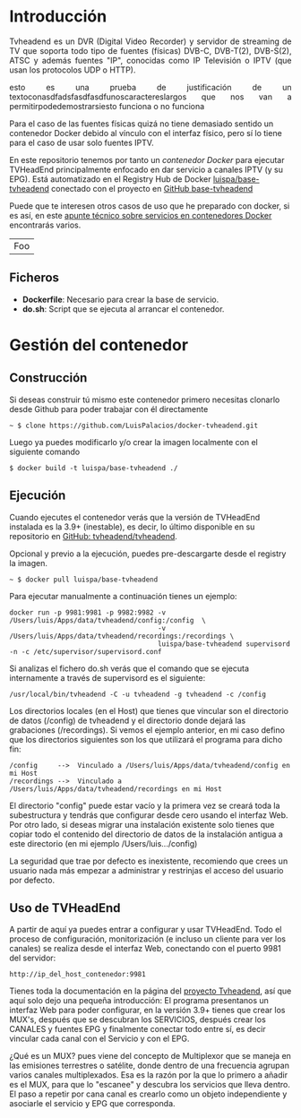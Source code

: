 # Introducción

<p style="text-align: justify;">Tvheadend es un DVR (Digital Video Recorder) y servidor de streaming de TV que soporta todo tipo de fuentes (físicas) DVB-C, DVB-T(2), DVB-S(2), ATSC y además fuentes "IP", conocidas como IP Televisión o IPTV (que usan los protocolos UDP o HTTP).</p> 

<p align="justify">esto es una prueba de justificación de un textoconasdfadsfasdfasdfunoscaractereslargos que nos van a permitirpodedemostrarsiesto funciona o no funciona</p>

Para el caso de las fuentes físicas quizá no tiene demasiado sentido un contenedor Docker debido al vínculo con el interfaz físico, pero sí lo tiene para el caso de usar solo fuentes IPTV.

En este repositorio tenemos por tanto un *contenedor Docker* para ejecutar TVHeadEnd principalmente
enfocado en dar servicio a canales IPTV (y su EPG). Está automatizado en el Registry Hub de Docker
 [luispa/base-tvheadend](https://registry.hub.docker.com/u/luispa/base-tvheadend/) 
conectado con el proyecto en [GitHub base-tvheadend](https://github.com/LuisPalacios/base-tvheadend)

Puede que te interesen otros casos de uso que he preparado con docker, si es así, en este [apunte técnico sobre servicios en contenedores Docker](http://www.luispa.com/?p=172) 
encontrarás varios. 

<table>
    <tr>
        <td>Foo</td>
    </tr>
</table>


## Ficheros

* **Dockerfile**: Necesario para crear la base de servicio.
* **do.sh**: Script que se ejecuta al arrancar el contenedor.


# Gestión del contenedor

## Construcción

Si deseas construir tú mismo este contenedor primero necesitas clonarlo desde Github para
poder trabajar con él directamente

    ~ $ clone https://github.com/LuisPalacios/docker-tvheadend.git

Luego ya puedes modificarlo y/o crear la imagen localmente con el siguiente comando

    $ docker build -t luispa/base-tvheadend ./


## Ejecución

Cuando ejecutes el contenedor verás que la versión de TVHeadEnd instalada es la 3.9+ 
(inestable), es decir, lo último disponible en su repositorio en [GitHub: tvheadend/tvheadend](https://github.com/tvheadend/tvheadend).

Opcional y previo a la ejecución, puedes pre-descargarte desde el registry la imagen.

    ~ $ docker pull luispa/base-tvheadend


Para ejecutar manualmente a continuación tienes un ejemplo:
                                         
    docker run -p 9981:9981 -p 9982:9982 -v /Users/luis/Apps/data/tvheadend/config:/config  \
                                         -v /Users/luis/Apps/data/tvheadend/recordings:/recordings \
                                         luispa/base-tvheadend supervisord -n -c /etc/supervisor/supervisord.conf
                                         

Si analizas el fichero do.sh verás que el comando que se ejecuta internamente a través de supervisord es el siguiente: 

	/usr/local/bin/tvheadend -C -u tvheadend -g tvheadend -c /config


Los directorios locales (en el Host) que tienes que vincular son el directorio de datos (/config) de tvheadend y el directorio donde dejará las grabaciones (/recordings). Si vemos el ejemplo anterior, en mi caso defino que los directorios siguientes son los que utilizará el programa para dicho fin: 

	/config  	-->  Vinculado a /Users/luis/Apps/data/tvheadend/config en mi Host
	/recordings	-->  Vinculado a /Users/luis/Apps/data/tvheadend/recordings en mi Host

El directorio "config" puede estar vacío y la primera vez se creará toda la subestructura y tendrás que configurar desde cero usando el interfaz Web. Por otro lado, si deseas migrar una instalación existente solo tienes que copiar todo el contenido del directorio de datos de la instalación antigua a este directorio (en mi ejemplo /Users/luis.../config)

La seguridad que trae por defecto es inexistente, recomiendo que crees un usuario nada más empezar
a administrar y restrinjas el acceso del usuario por defecto. 


## Uso de TVHeadEnd

A partir de aquí ya puedes entrar a configurar y usar TVHeadEnd. Todo el proceso de configuración, monitorización (e incluso un cliente para ver los canales) se realiza desde el interfaz Web, conectando con el puerto 9981 del servidor:

    http://ip_del_host_contenedor:9981

Tienes toda la documentación en la página del [proyecto Tvheadend](https://tvheadend.org/), así que aquí solo dejo una pequeña introducción: El programa presentanos un interfaz Web para poder configurar, en la versión 3.9+ tienes que crear los MUX's, después que se descubran los SERVICIOS, después crear los CANALES y fuentes EPG y finalmente conectar todo entre sí, es decir vincular cada canal con el Servicio y con el EPG. 

¿Qué es un MUX? pues viene del concepto de Multiplexor que se maneja en las emisiones terrestres o satélite, donde dentro de una frecuencia agrupan varios canales multiplexados. Esa es la razón por la que lo primero a añadir es el MUX, para que lo "escanee" y descubra los servicios que lleva dentro. El paso a repetir por cana canal es crearlo como un objeto independiente y asociarle el servicio y EPG que corresponda. 


